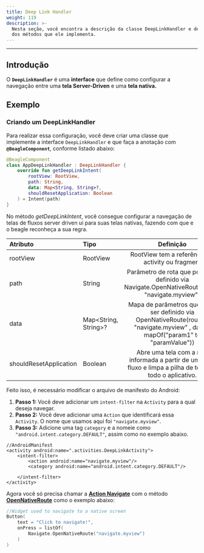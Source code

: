 ```yaml
---
title: Deep Link Handler
weight: 119
description: >-
  Nesta seção, você encontra a descrição da classe DeepLinkHandler e detalhes
  dos métodos que ele implementa.
---
```


---

## Introdução

O **`DeepLinkHandler`** é uma **interface** que define como configurar a navegação entre uma
**tela Server-Driven** e uma **tela nativa.**

## Exemplo

### Criando um DeepLinkHandler

Para realizar essa configuração, você deve criar uma classe que implemente a interface `DeepLinkHandler` e que faça a anotação com **`@BeagleComponent`**, conforme listado abaixo:

```kotlin
@BeagleComponent
class AppDeepLinkHandler : DeepLinkHandler {
    override fun getDeepLinkIntent(
        rootView: RootView,
        path: String,
        data: Map<String, String>?,
        shouldResetApplication: Boolean
    ) = Intent(path)
}
```

No método *getDeepLinkIntent*, você consegue configurar a navegação de telas de fluxos server driven ui para suas telas nativas, fazendo com que e o beagle reconheça a sua regra.

| **Atributo** | **Tipo** | **Definição** |
| :--- | :--- | :---: |
| rootView | RootView  | RootView tem a referência da activity ou fragment |
| path | String | Parâmetro de rota que pode ser definido via Navigate.OpenNativeRoute(route: "navigate.myview") |
| data | Map<String, String>? | Mapa de parâmetros que pode ser definido via OpenNativeRoute(route = "navigate.myview" , data = mapOf("param1" to "paramValue")) |
| shouldResetApplication | Boolean | Abre uma tela com a rota informada a partir de um novo fluxo e limpa a pilha de telas de todo o aplicativo. |

Feito isso, é necessário modificar o arquivo de manifesto do Android:

1. **Passo 1:** Você deve adicionar um `intent-filter` na `Activity` para a qual deseja navegar.
2. **Passo 2:** Você deve adicionar uma `Action` que identificará essa `Activity`. O nome que usamos aqui foi `"navigate.myview"`.
3. **Passo 3:** Adicione uma tag `category` e a nomeie como `"android.intent.category.DEFAULT"`, assim como no exemplo abaixo.

```markup
//AndroidManifest
<activity android:name=".activities.DeepLinkActivity">
    <intent-filter>
        <action android:name="navigate.myview"/>
        <category android:name="android.intent.category.DEFAULT"/>

    </intent-filter>
</activity>
```

Agora você só precisa chamar a [**Action Navigate**](/pt/docs/api/ações/navigate/) com o método [**OpenNativeRoute**](/pt/docs/api/ações/navigate/opennativeroute) como o exemplo abaixo:

```kotlin
//Widget used to navigate to a native screen
Button(
    text = "Click to navigate!",
    onPress = listOf(
        Navigate.OpenNativeRoute("navigate.myview")
    )
)
```

